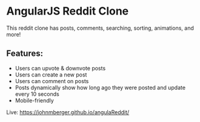 # AngularJS Reddit Clone

This reddit clone has posts, comments, searching, sorting, animations, and more!

## Features:

* Users can upvote & downvote posts
* Users can create a new post
* Users can comment on posts
* Posts dynamically show how long ago they were posted and update every 10 seconds
* Mobile-friendly

Live: https://johnmberger.github.io/angulaReddit/
